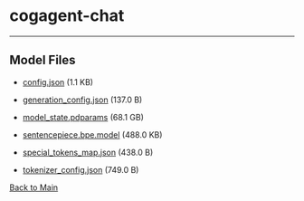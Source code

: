 
# cogagent-chat
---



## Model Files

- [config.json](https://paddlenlp.bj.bcebos.com/models/community/THUDM/cogagent-chat/config.json) (1.1 KB)

- [generation_config.json](https://paddlenlp.bj.bcebos.com/models/community/THUDM/cogagent-chat/generation_config.json) (137.0 B)

- [model_state.pdparams](https://paddlenlp.bj.bcebos.com/models/community/THUDM/cogagent-chat/model_state.pdparams) (68.1 GB)

- [sentencepiece.bpe.model](https://paddlenlp.bj.bcebos.com/models/community/THUDM/cogagent-chat/sentencepiece.bpe.model) (488.0 KB)

- [special_tokens_map.json](https://paddlenlp.bj.bcebos.com/models/community/THUDM/cogagent-chat/special_tokens_map.json) (438.0 B)

- [tokenizer_config.json](https://paddlenlp.bj.bcebos.com/models/community/THUDM/cogagent-chat/tokenizer_config.json) (749.0 B)


[Back to Main](../../)